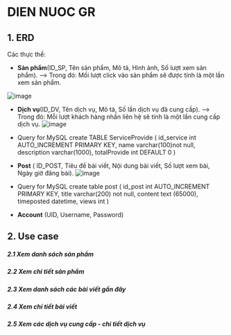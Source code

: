 # DIEN NUOC GR
## 1. ERD 
Các thực thể:
- **Sản phẩm**(ID_SP, Tên sản phẩm, Mô tả, Hình ảnh, Số lượt xem sản phẩm).
  --> Trong đó: Mối lượt click vào sản phẩm sẽ được tính là một lần xem sản phẩm.
  
![image](https://user-images.githubusercontent.com/84958646/212615126-7b15d172-31ad-4f4a-b8d2-0b491798a08e.png)

  
- **Dịch vụ**(ID_DV, Tên dịch vụ, Mô tả, Số lần dịch vụ đã cung cấp). 
  --> Trong đó: Mỗi lượt khách hàng nhấn liên hệ sẽ tính là một lần cung cấp dịch vụ.
  ![image](https://user-images.githubusercontent.com/84958646/212615394-a84bd9a5-386a-467b-aaab-9e3a7d8bb4d7.png)
+ Query for MySQL
    create TABLE ServiceProvide
    (
      id_service int AUTO_INCREMENT PRIMARY KEY,
        name varchar(100)not null,
        description varchar(1000),
        totalProvide int DEFAULT 0
    ) 
    
- **Post** ( ID_POST, Tiêu đề bài viết, Nội dung bài viết, Số lượt xem bài, Ngày giờ đăng bài).
  ![image](https://user-images.githubusercontent.com/84958646/212616356-33bec261-4e71-4ad8-a9d5-77777133f743.png)
+ Query for MySQL
  create table post
  (
    id_post int AUTO_INCREMENT PRIMARY KEY,
      title varchar(200) not null,
      content text (65000),
      timeposted datetime,
      views int
  )

- **Account** (UID, Username, Password)

## 2. Use case
##### 2.1 Xem danh sách sản phẩm
##### 2.2 Xem chi tiết sản phẩm
##### 2.3 Xem danh sách các bài viết gần đây
##### 2.4 Xem chi tiết bài viết
##### 2.5 Xem các dịch vụ cung cấp - chi tiết dịch vụ



